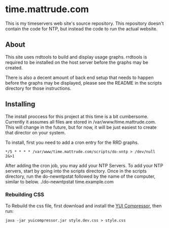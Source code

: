 # time.mattrude.com #

This is my timeservers web site's source repository.  This repository doesn't contain the code for NTP, but instead the code to run the actual website.

## About ##

This site uses rrdtools to build and display usage graphs.  rrdtools is required to be installed on the host server before the graphs may be created.

There is also a decent amount of back end setup that needs to happen before the graphs may be displayed, please see the README in the scripts directory for those instructions.

## Installing ##

The install proccess for this project at this time is a bit cumbersome.  Currently it assumes all files are stored in /var/www/time.mattrude.com.  This will change in the future, but for now, it will be just easiest to create that director on your system.

To install, first you need to add a cron entry for the RRD graphs.

    */5 * * * * /var/www/time.mattrude.com/scripts/do-xntp > /dev/null 2&>1

After adding the cron job, you may add your NTP Servers. To add your NTP servers, start by going into the scripts directory.  Once in the scripts directory, run the do-newntpstat followed by the name of the computer, similar to below.
    ./do-newntpstat time.example.com

### Rebuilding CSS ###
To Rebuild the css file, first download and install the [YUI Compressor](https://github.com/yui/yuicompressor), then run:

    java -jar yuicompressor.jar style.dev.css > style.css

